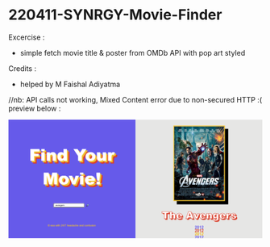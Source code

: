 # 220411-SYNRGY-Movie-Finder

Excercise : 
- simple fetch movie title & poster from OMDb API with pop art styled

Credits :
- helped by M Faishal Adiyatma

//nb: API calls not working, Mixed Content error due to non-secured HTTP :(
preview below :

![Screenshot](./assets/img/Screenshot%202022-05-10%20162149.png)
